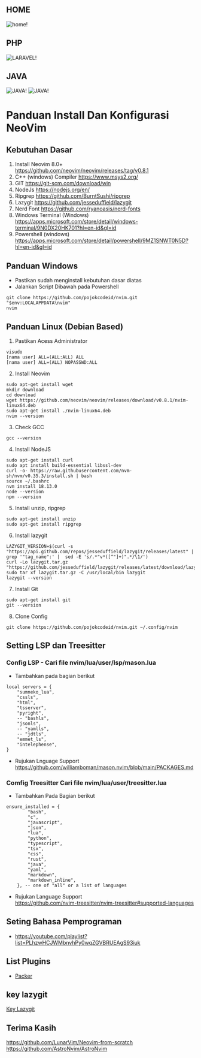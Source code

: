 ## HOME

![home!](img/home.png)

## PHP

![LARAVEL!](img/laravel.jpeg)

## JAVA

![JAVA!](img/Spring_boot_code.jpeg)
![JAVA!](img/terminal_spring_boot.jpeg)

# Panduan Install Dan Konfigurasi NeoVim

## Kebutuhan Dasar

1. Install Neovim 8.0+ https://github.com/neovim/neovim/releases/tag/v0.8.1
2. C++ (windows) Compiler https://www.msys2.org/
3. GIT https://git-scm.com/download/win
4. NodeJs https://nodejs.org/en/
5. Ripgrep https://github.com/BurntSushi/ripgrep
6. Lazygit https://github.com/jesseduffield/lazygit
7. Nerd Font https://github.com/ryanoasis/nerd-fonts
8. Windows Terminal (Windows) https://apps.microsoft.com/store/detail/windows-terminal/9N0DX20HK701?hl=en-id&gl=id
9. Powershell (windows) https://apps.microsoft.com/store/detail/powershell/9MZ1SNWT0N5D?hl=en-id&gl=id

## Panduan Windows

- Pastikan sudah menginstall kebutuhan dasar diatas
- Jalankan Script Dibawah pada Powershell

```
git clone https://github.com/pojokcodeid/nvim.git "$env:LOCALAPPDATA\nvim"
nvim
```

## Panduan Linux (Debian Based)

1.  Pastikan Acess Administrator

```
visudo
[nama user] ALL=(ALL:ALL) ALL
[nama user] ALL=(ALL) NOPASSWD:ALL
```

2. Install Neovim

```
sudo apt-get install wget
mkdir download
cd download
wget https://github.com/neovim/neovim/releases/download/v0.8.1/nvim-linux64.deb
sudo apt-get install ./nvim-linux64.deb
nvim --version
```

3. Check GCC

```
gcc --version
```

4. Install NodeJS

```
sudo apt-get install curl
sudo apt install build-essential libssl-dev
curl -o- https://raw.githubusercontent.com/nvm-sh/nvm/v0.35.3/install.sh | bash
source ~/.bashrc
nvm install 18.13.0
node --version
npm --version
```

5. Install unzip, ripgrep

```
sudo apt-get install unzip
sudo apt-get install ripgrep
```

6. Install lazygit

```
LAZYGIT_VERSION=$(curl -s "https://api.github.com/repos/jesseduffield/lazygit/releases/latest" | grep '"tag_name":' |  sed -E 's/.*"v*([^"]+)".*/\1/')
curl -Lo lazygit.tar.gz "https://github.com/jesseduffield/lazygit/releases/latest/download/lazygit_${LAZYGIT_VERSION}_Linux_x86_64.tar.gz"
sudo tar xf lazygit.tar.gz -C /usr/local/bin lazygit
lazygit --version
```

7. Install Git

```
sudo apt-get install git
git --version
```

8.  Clone Config

```
git clone https://github.com/pojokcodeid/nvim.git ~/.config/nvim
```

## Setting LSP dan Treesitter

### Config LSP - Cari file nvim/lua/user/lsp/mason.lua

- Tambahkan pada bagian berikut

```
local servers = {
	"sumneko_lua",
	"cssls",
	"html",
	"tsserver",
	"pyright",
	-- "bashls",
	"jsonls",
	-- "yamlls",
	-- "jdtls",
	"emmet_ls",
	"intelephense",
}
```

- Rujukan Lnguage Support <br>
  https://github.com/williamboman/mason.nvim/blob/main/PACKAGES.md

### Comfig Treesitter Cari file nvim/lua/user/treesitter.lua

- Tambahkan Pada Bagian berikut

```
ensure_installed = {
		"bash",
		"c",
		"javascript",
		"json",
		"lua",
		"python",
		"typescript",
		"tsx",
		"css",
		"rust",
		"java",
		"yaml",
		"markdown",
		"markdown_inline",
	}, -- one of "all" or a list of languages
```

- Rujukan Language Support <br>
  https://github.com/nvim-treesitter/nvim-treesitter#supported-languages

## Seting Bahasa Pemprograman

- https://youtube.com/playlist?list=PLhzwHCJWMbnvhPy0wqZGVBRUEAgS93iuk

## List Plugins

- <a href="https://github.com/wbthomason/packer.nvim">Packer </a>

## key lazygit

<a href="https://github.com/jesseduffield/lazygit/blob/master/docs/keybindings/Keybindings_en.md?fbclid=IwAR3BogewbYeP0PbPY1pewCkq2c3PKua3eHi-00rHpdSdz9gSKrY71Pv10u4" target="_blank">Key Lazygit</a>

## Terima Kasih

https://github.com/LunarVim/Neovim-from-scratch <br>
https://github.com/AstroNvim/AstroNvim
